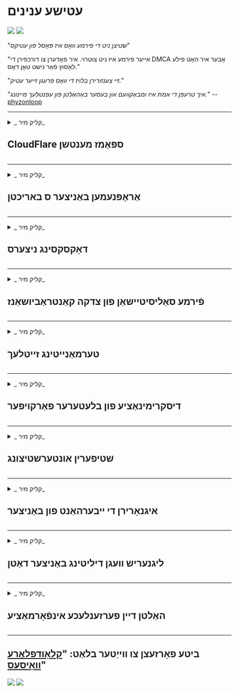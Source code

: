 # עטישע ענינים

![](https://codeberg.org/crimeflare/cloudflare-tor/media/branch/master/image/itsreallythatbad.jpg)
![](https://codeberg.org/crimeflare/cloudflare-tor/media/branch/master/image/telegram/c81238387627b4bfd3dcd60f56d41626.jpg)

"_שטיצן ניט די פירמע וואָס איז פּאָסל פון עטיקס_"

"אייער פירמע איז ניט צוטרוי. איר פאָדערן צו דורכפירן די DMCA אָבער איר האָט פילע לאָסוץ פֿאַר נישט טאָן דאָס."

"_זיי צענזורירן בלויז די וואָס פרעגן זייער עטיק._"

"_איך טרעפן די אמת איז ומבאַקוועם און בעסער באַהאַלטן פון עפנטלעך מיינונג._" -- [phyzonloop](https://twitter.com/phyzonloop)


---


<details>
<summary> _ קליק מיר_

## CloudFlare ספּאַמז מענטשן
</summary>


קלאָודפלאַרע איז שיקט ספּאַם ימיילז צו ניט-קלאָודפלאַרע ניצערס.

- שיקט בלויז אימעילס צו אבאנענטן וואָס האָבן זיך אריינגעלייגט
- ווען דער באַניצער זאגט "האַלטן", האַלטן שיקט E- בריוו

עס ס אַז פּשוט. אָבער קלאָודפלאַרע קען נישט זאָרגן.
קלאָודפלאַרע האט ניצן זייער דינסט [קענען האַלטן אַלע ספּאַממערס אָדער אַטאַקערז](https://support.cloudflare.com/hc/en-us/articles/200170066-Will-activating-Cloudflare-stop-all-spammers-or-attackers- ).
ווי קענען מיר האַלטן _קלאָודפלאַרע ספּאַממערס_ אָן אַקטאַווייטינג קלאָודפלאַרע?


| 🖼 | 🖼 |
| --- | --- |
| ![](https://codeberg.org/crimeflare/cloudflare-tor/media/branch/master/image/cfspam01.jpg) | ![](https://codeberg.org/crimeflare/cloudflare-tor/media/branch/master/image/cfspam03.jpg) |
| ![](https://codeberg.org/crimeflare/cloudflare-tor/media/branch/master/image/cfspam02.jpg) | ![](https://codeberg.org/crimeflare/cloudflare-tor/media/branch/master/image/cfspambrittany.jpg)<br>![](https://codeberg.org/crimeflare/cloudflare-tor/media/branch/master/image/cfspamtwtr.jpg) |

</details>

---

<details>
<summary> _ קליק מיר_

## אַראָפּנעמען באַניצער ס באריכטן
</summary>


קלאָוספלאַרע צענזור [נעגאַטיוו באריכטן](https://web.archive.org/web/20191116004046/https://www.trustpilot.com/reviews/5aa6ee0ed5a5700a7c8cf853). אויב איר פּאָסטן _anti-Cloudflare_ טעקסט אויף טוויטטער, איר האָבן אַ געלעגנהייַט צו באַקומען אַ [ענטפער](https://twitter.com/CloudflareHelp/status/1126051764917145601) פֿון [Cloudflare אָנגעשטעלטער](cloudflare_inc/cloudflare_members.txt) מיט "_[ניין, דאָס איז נישט](PEOPLE.md) _ "אָנזאָג. אויב איר פּאָסטן אַ נעגאַטיוו אָפּשאַצונג אויף קיין אָפּשאַצונג פּלאַץ, זיי וועלן פּרובירן צו [צענזור](https://twitter.com/phyzonloop/status/1178836176985366529) [עס](https://twitter.com/dxgl_org/status/1178722159432220672 ).


| 🖼 | 🖼 |
| --- | --- |
| ![](https://codeberg.org/crimeflare/cloudflare-tor/media/branch/master/image/cfcenrev_01.jpg)<br>![](https://codeberg.org/crimeflare/cloudflare-tor/media/branch/master/image/cfcenrev_02.jpg) | ![](https://codeberg.org/crimeflare/cloudflare-tor/media/branch/master/image/cfcenrev_03.jpg) |

</details>

---

<details>
<summary> _ קליק מיר_

## דאָקסקסינג ניצערס
</summary>


קלאָודפלאַרע האט אַ מאַסיוו [כעראַסמאַנט פּראָבלעם](https://web.archive.org/web/20171024040313/http://www.businessinsider.com/cloudflare-ceo-suggests-people-who-report-online-abuse-use -פאַקע-נעמען-2017-5).
קלאָודפלאַרע [שאַרעס פּערזענלעך אינפֿאָרמאַציע](https://archive.ph/ePdvi) פון יענע [וואס](https://twitter.com/ZJemptv/status/898299709634248704) [באַקלאָגנ זיך](https://twitter.com/TinyPirate/status/554718958176067584) [וועגן](https://twitter.com/remembrancermx/status/1010329041235148802) [האָסטעד](https://twitter.com/Bridaguy/status/915003769280172037) [זייטלעך](https://twitter .קאָם/העלא אַנדרעוו/סטאַטוס/897260208845500416). זיי מאל פרעגן איר צו צושטעלן
דיין אמת שייַן. אויב איר ווילט נישט באַקומען כעראַסיד, [אַטאַקע](https://twitter.com/NiteShade925/status/1158469203420205056), [סוואַטטעד](https://boingboing.net/2015/01/19/invasion-boards (שטעלן-אויס-צו-rui.html) אָדער [געהרגעט](https://twitter.com/RusEmbUSA/status/1187363092793040901), איר בעסער האַלטן אַוועק פון קלאָודפלאַרעד וועבסיטעס.


| 🖼 | 🖼 |
| --- | --- |
| ![](https://codeberg.org/crimeflare/cloudflare-tor/media/branch/master/image/cfdox_what.jpg) | ![](https://codeberg.org/crimeflare/cloudflare-tor/media/branch/master/image/cfdox_swat.jpg) |
| ![](https://codeberg.org/crimeflare/cloudflare-tor/media/branch/master/image/cfdox_kill.jpg) | ![](https://codeberg.org/crimeflare/cloudflare-tor/media/branch/master/image/cfdox_threat.jpg) |
| ![](https://codeberg.org/crimeflare/cloudflare-tor/media/branch/master/image/cfdox_dox.jpg) | ![](https://codeberg.org/crimeflare/cloudflare-tor/media/branch/master/image/cfdox_ex1.jpg)<br>![](https://codeberg.org/crimeflare/cloudflare-tor/media/branch/master/image/cfdox_ex2.jpg) |

</details>

---

<details>
<summary> _ קליק מיר_

## פֿירמע סאַליסיטיישאַן פון צדקה קאַנטראַביושאַנז
</summary>


קלאָודפלאַרע איז [אַסקינג](https://web.archive.org/web/20191112033605/https://opencollective.com/cloudflarecollective#section-about) פֿאַר צדקה קאַנטראַביושאַנז. עס איז גאַנץ גרויליק אַז אַן אמעריקאנער קאָרפּאָראַציע וואָלט פרעגן פֿאַר צדקה צוזאמען ניט-נוץ אָרגאַנאַזיישאַנז וואָס האָבן גוט ז. אויב איר ווי [בלאַקינג מענטשן אָדער וויסט צייט פון אנדערע מענטשן (PEOPLE.md)), איר זאל וועלן צו סדר עטלעכע פּיצאַז פֿאַר קלאָודפלאַרע עמפּלוייז.


![](https://codeberg.org/crimeflare/cloudflare-tor/media/branch/master/image/cfdonate.jpg)

</details>

---

<details>
<summary> _ קליק מיר_

## טערמאַנייטינג זייטלעך
</summary>


וואָס וועט איר טאָן אויב דיין פּלאַץ וועט אַראָפּגיין _סודדלי_? עס זענען ריפּאָרץ אַז קלאָודפלאַרע איז [דיליטינג](https://twitter.com/stefan_eady/status/1126033791267426304) [באַניצער ס](https://twitter.com/derivativeburke/status/903755267053117440) [קאַנפיגיעריישאַן](https://twitter.com/lordscarlet/status/1046785164792205314) אָדער [סטאָפּפּינג דינסט אָן קיין ווארענונג](https://twitter.com/svolentin/status/1227324408475344896), [שטיל](https://twitter.com/BlnaryMlke/status/1194339461984854018). מיר פֿאָרשלאָגן איר געפֿינען [בעסער שפּייַזער](what-to-do.md).

![](https://codeberg.org/crimeflare/cloudflare-tor/media/branch/master/image/cftmnt.jpg)

</details>

---

<details>
<summary> _ קליק מיר_

## דיסקרימינאַציע פון ​​בלעטערער פאַרקויפער
</summary>


קלאָודפלאַרע גיט פּרעפערענשאַל באַהאַנדלונג פֿאַר יענע וואָס נוצן Firefox בשעת געבן פייַנדלעך באַהאַנדלונג צו ניצערס פון ניט-טאָר-בראַוזער איבער טאָר.
די נוצן פון די וואָס רייטלי אָפּזאָגן צו דורכפירן ניט-פריי דזשאַוואַסקריפּט אויך באַקומען פייַנדלעך באַהאַנדלונג.
די ינאַקוואַלאַטי פון אַקסעס איז אַ זידלען נעץ נייטראַלאַטי און אַ זידלען פון מאַכט.

![](https://codeberg.org/crimeflare/cloudflare-tor/media/branch/master/image/browdifftbcx.gif)

- לינקס: `Tor Browser`, רעכט:` Chrome`. זעלביקער IP אַדרעס.

![](https://codeberg.org/crimeflare/cloudflare-tor/media/branch/master/image/browserdiff.jpg)

- לינקס: `[Tor Browser] דזשאַוואַסקריפּט דיסאַבלעד, קיכל ענייבאַלד
- רעכט: `[קראָום] דזשאַוואַסקריפּט ענייבאַלד, קיכל פאַרקריפּלט`

![](https://codeberg.org/crimeflare/cloudflare-tor/media/branch/master/image/cfsiryoublocked.jpg)

- QuteBrowser (מינערווערטיק בלעטערער) אָן Tor (Clearnet IP)

| *** בראַוזער *** | *** אַקסעס באַהאַנדלונג *** |
| --- | --- |
| טאָר בראַוזער (דזשאַוואַסקריפּט ענייבאַלד) | צוטריט דערלויבט |
| Firefox (דזשאַוואַסקריפּט ענייבאַלד) | דיגריידד אַקסעס |
| קראָומיאַם (דזשאַוואַסקריפּט ענייבאַלד) | אַקסעס דיגריידאַד (פּושיז Google reCAPTCHA) |
| קראָומיאַם אָדער פירעפאָקס (דזשאַוואַסקריפּט פאַרקריפּלט) | אַקסעס געלייקנט (פּושיז * צעבראכן * Google reCAPTCHA) |
| קראָומיאַם אָדער פירעפאָקס (קיכל פאַרקריפּלט) | אַקסעס געלייקנט |
| QuteBrowser | אַקסעס געלייקנט |
| lynx | אַקסעס געלייקנט |
| w3m | אַקסעס געלייקנט |
| wget | אַקסעס געלייקנט |


"_די וואָס טאָן ניט נוצן אַודיאָ קנעפּל צו סאָלווע גרינג אַרויסרופן? _"

יאָ, עס איז אַן אַודיאָ קנעפּל, אָבער _אַלווייַס [[אַרבעט נישט איבער Tor](https://trac.torproject.org/projects/tor/ticket/23840). איר וועט באַקומען דעם אָנזאָג ווען איר גיט עס:

```
פּרוּווט ווידער שפּעטער
דיין קאָמפּיוטער אָדער נעץ קען זיין שיקט אָטאַמייטיד פֿראגן.
צו באַשיצן אונדזער יוזערז, מיר קענען נישט פּראַסעס דיין בעטן רעכט איצט.
פֿאַר מער פּרטים באַזוכן אונדזער הילף בלאַט
```

</details>

---

<details>
<summary> _ קליק מיר_

## שטיפערין אונטערשטיצונג
</summary>


וואָטערס אין יו. עס. שטאַטן פאַרשרייַבן צו שטימען לעסאָף דורך די וועבזייטל פון די שטאַט סעקרעטאַר אין די שטאַט פון זייער וווינאָרט.
רעפובליקאנער-קאַנטראָולד שטאַט סעקרעטאַר אָפאַסאַז אַרייננעמען וואָטערס סאַפּרעשאַן דורך פּראַוויידינג די וועבזייטל פון די שטאַט סעקרעטאַר דורך קלאָודפלאַרע.
די פייַנדלעך באַהאַנדלונג פון קלאָאָדפלאַרע פון ​​טאָר יוזערז, זיין MITM שטעלע ווי אַ סענטראַלייזד גלאבאלע פונט פון סערוויילאַנס און קאַליע ראָלע
מאכט פּראָספּעקטיוו וואָטערס רילאַקטאַנט צו פאַרשרייַבן. ליבעראַלס אין באַזונדער טענד צו אַרומנעמען פּריוואַטקייט. וואָוטער רעגיסטראַציע פארמען זאַמלען שפּירעוודיק אינפֿאָרמאַציע וועגן דער פּאָליטיש לינינג פון אַ וויילער, פּערזענלעך גשמיות אַדרעס, נומער פון סאציאל זיכערהייט און געבורט טאָג.
מערסט שטאַטן מאַכן בלויז אַ סאַבסעט פון די אינפֿאָרמאַציע עפנטלעך, אָבער קלאָודפלאַרע זעט *** אַלע די אינפֿאָרמאַציע ווען עמעצער רעדזשיסטעריז צו שטימען.

באַמערקונג אַז פּאַפּיר רעגיסטראַציע קען נישט אַרומקוקן קלאָודפלאַרע ווייַל די סעקרעטאַר פון שטאַט דאַטן פּאָזיציע שטעקן טוערס וועט מסתּמא נוצן די
קלאָודפלאַרע וועבזייטל צו אַרייַן די דאַטן.

| 🖼 | 🖼 |
| --- | --- |
| ![](https://codeberg.org/crimeflare/cloudflare-tor/media/branch/master/image/cfvotm_01.jpg) | ![](https://codeberg.org/crimeflare/cloudflare-tor/media/branch/master/image/cfvotm_02.jpg) |

- Change.org איז אַ באַרימט וועבזייטל פֿאַר קאַלעקטינג וואָוץ און נעמען קאַמף. "[מענטשן אומעטום אָנהייבן קאַמפּיינז, מאָובאַליזירן סופּפּאָרטערס און אַרבעטן מיט באַשלוס מייקערז צו פאָרן סאַלושאַנז.](https://web.archive.org/web/20200206120027/https://www.change.org/about)"
צום באַדויערן, פילע מענטשן קענען נישט זען Change.org רעכט צו קלאָודפלאַרע ס אַגרעסיוו פילטער. זיי ווערן בלאקירט פון אונטערשרייבן די פּעטיציע, און אזוי אויסשליסן זיי פון א דעמאָקראטישן פראצעס. ניצן אנדערע פּלאַטפאָרמע ניט-קלאָודפלאַרעד, אַזאַ ווי [OpenPetition](https://www.openpetition.eu/content/about_us), העלפּס צו רעמאָוואַל די פּראָבלעם.

| 🖼 | 🖼 |
| --- | --- |
| ![](https://codeberg.org/crimeflare/cloudflare-tor/media/branch/master/image/changeorgasn.jpg) | ![](https://codeberg.org/crimeflare/cloudflare-tor/media/branch/master/image/changeorgtor.jpg) |

- קלאָודפלאַרע ס "[אַטהעניאַן פּראָיעקט](https://www.cloudflare.com/athenian/)" אָפפערס פריי שוץ פאַרנעמונג צו שטאַט און היגע וואַלן וועבסיטעס. זיי האבן געזאגט אז "זייערע קאנסטיטוצענטן קענען אריינגיין אין וואל-אינפארמאציע און וויילער-רעגיסטראציע."

</details>

---

<details>
<summary> _ קליק מיר_

## איגנאָרירן די ייבערהאַנט פון באַניצער
</summary>


אויב איר אָפּטיילן עפּעס, איר דערוואַרטן אַז איר וועט באַקומען קיין E- בריוו וועגן אים. קלאָודפלאַרע איגנאָרירן ייבערהאַנט פון באַניצער און טיילן דאַטן מיט דריט פּאַרטיי קאָרפּעריישאַנז [אָן קונה ס צושטימען](https://twitter.com/thexpaw/status/1108424723233419264). אויב איר נוצן זייער פריי פּלאַן, זיי מאל שיקן E- בריוו צו איר אַסקינג צו קויפן כוידעשלעך אַבאָנעמענט.

![](https://codeberg.org/crimeflare/cloudflare-tor/media/branch/master/image/cfviopl_tp.jpg)

</details>

---

<details>
<summary> _ קליק מיר_

## ליגנעריש וועגן דיליטינג באַניצער דאַטן
</summary>


לויט דעם [ex-cloudflare קונה בלאָג](https://shkspr.mobi/blog/2019/11/can-you-trust-cloudflare-with-your-personal-data/), קלאָודפלאַרע איז ליגנעריש וועגן דיליטינג אַקאַונץ. נאָוואַדייַס, פילע [קאָמפּאַניעס האַלטן דיין דאַטן](https://justdeleteme.xyz/) נאָך איר פאַרמאַכן אָדער אַוועקגענומען דיין חשבון. רובֿ פון גוט קאָמפּאַניעס טאָן דערמאָנען וועגן עס אין זייער פּריוואַטקייט פּאָליטיק. קלאָודפלאַרע? ניין

```
2019-08-05 קלאָודפלאַרע האָט מיר געשיקט באַשטעטיקונג אַז זיי האָבן אַוועקגענומען מיין חשבון.
2019-10-02 איך באקומען אַ E- בריוו פון CloudFlare "ווייַל איך בין אַ קונה"
```

קלאָודפלאַרע האט ניט וויסן וועגן דעם וואָרט "אַראָפּנעמען". אויב דאָס איז טאַקע _ רעמאָוועד_, וואָס דער עקס-קונה האט אַ E- בריוו? ער האָט אויך דערמאנט אַז די פּריוואַטקייט פּאָליטיק פון Cloudflare קען נישט דערמאָנען וועגן אים.

```
זייער נייַע פּריוואַטקייט פּאָליטיק איז ניט דערמאָנען פון ריטיינינג דאַטן פֿאַר אַ יאָר.
```

![](https://codeberg.org/crimeflare/cloudflare-tor/media/branch/master/image/cfviopl_notdel.jpg)

ווי קען איר צוטרוי Cloudflare אויב [זייער פּריוואַטקייט פּאָליטיק איז אַ LIE](https://twitter.com/daviddlow/status/1197787135526555648)?

</details>

---

<details>
<summary> _ קליק מיר_

## האַלטן דיין פערזענלעכע אינפֿאָרמאַציע
</summary>


דיליטינג קלאָודפלאַרע חשבון איז [שווער מדרגה](https://justdeleteme.xyz/).

```
פאָרלייגן אַ שטיצן טיקעט מיט די קאַטעגאָריע "אַקאַונט",
און בעטן אַליטינג אין די אָנזאָג גוף.
איר מוזן האָבן קיין דאָומיינז אָדער קרעדיט קאַרדס אַטאַטשט צו דיין חשבון איידער איר בעטן דילישאַן.
```

איר וועט [באַקומען דעם באַשטעטיקונג בליצפּאָסט](https://twitter.com/originalesushi/status/1199041528414527495).

![](https://codeberg.org/crimeflare/cloudflare-tor/media/branch/master/image/cf_deleteandkeep.jpg)

"מיר האָבן אָנגעהויבן אָנפירן אייער אויסלייג בעטן" אָבער "מיר וועלן ווייטער קראָם דיין פערזענליכע אינפארמאציע".

קענען איר "צוטרוי" דאָס?

</details>

---

## ביטע פאָרזעצן צו ווייַטער בלאַט: "[קלאָודפלאַרע וואָיסעס](../PEOPLE.md)"

![](https://codeberg.org/crimeflare/cloudflare-tor/media/branch/master/image/freemoldybread.jpg)
![](https://codeberg.org/crimeflare/cloudflare-tor/media/branch/master/image/cfisnotanoption.jpg)
